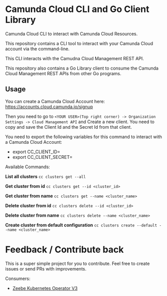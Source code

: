 # Camunda Cloud CLI and Go Client Library

Camunda Cloud CLI to interact with Camunda Cloud Resources.

This repository contains a CLI tool to interact with your Camunda Cloud account via the command-line. 

This CLI interacts with the Camudna Cloud Management REST API.

This repository also contains a Go Library client to consume the Camunda Cloud Management REST APIs from other Go programs. 

## Usage


You can create a Camunda Cloud Account here: https://accounts.cloud.camunda.io/signup
  
Then you need to go to `<YOUR USER>(Top right corner) -> Organization Settings -> Cloud Management API` 
and Create a new client. 
You need to copy and save the Client Id and the Secret Id from that client. 

You need to export the following variables for this command to interact with a Camunda Cloud Account:
  - export CC_CLIENT_ID=<YOUR CLIENT ID>
  - export CC_CLIENT_SECRET=<YOUR CLIENT SECRET>
  
  Available Commands:  
  
  **List all clusters**
  `cc clusters get --all`

  **Get cluster from id**
  `cc clusters get --id <cluster_id>`

  **Get cluster from name**
  `cc clusters get --name <cluster_name>`

  **Delete cluster from id**
  `cc clusters delete --id <cluster_id>`

  **Delete cluster from name**
  `cc clusters delete --name <cluster_name>`

  **Create cluster from default configuration**
  `cc clusters create --default --name <cluster_name>`

# Feedback / Contribute back

This is a super simple project for you to contribute. Feel free to create issues or send PRs with improvements. 

Consumers: 
- [Zeebe Kubernetes Operator V3](https://github.com/salaboy/zeebe-operator-cc)
